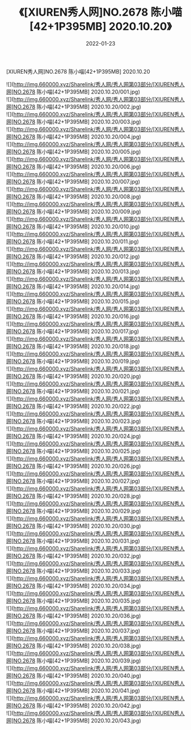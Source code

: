 ﻿---
layout: post
title:  《[XIUREN秀人网]NO.2678 陈小喵[42+1P395MB] 2020.10.20》
date:   2022-01-23
img: http://img.660000.xyz/Sharelink/秀人网/秀人网第03部分/[XIUREN秀人网]NO.2678 陈小喵[42+1P395MB] 2020.10.20/000.jpg
categories: [美女, 清纯, 唯美]
---

[XIUREN秀人网]NO.2678 陈小喵[42+1P395MB] 2020.10.20

 ![](http://img.660000.xyz/Sharelink/秀人网/秀人网第03部分/[XIUREN秀人网]NO.2678 陈小喵[42+1P395MB] 2020.10.20/001.jpg) <br>![](http://img.660000.xyz/Sharelink/秀人网/秀人网第03部分/[XIUREN秀人网]NO.2678 陈小喵[42+1P395MB] 2020.10.20/002.jpg) <br>![](http://img.660000.xyz/Sharelink/秀人网/秀人网第03部分/[XIUREN秀人网]NO.2678 陈小喵[42+1P395MB] 2020.10.20/003.jpg) <br>![](http://img.660000.xyz/Sharelink/秀人网/秀人网第03部分/[XIUREN秀人网]NO.2678 陈小喵[42+1P395MB] 2020.10.20/004.jpg) <br>![](http://img.660000.xyz/Sharelink/秀人网/秀人网第03部分/[XIUREN秀人网]NO.2678 陈小喵[42+1P395MB] 2020.10.20/005.jpg) <br>![](http://img.660000.xyz/Sharelink/秀人网/秀人网第03部分/[XIUREN秀人网]NO.2678 陈小喵[42+1P395MB] 2020.10.20/006.jpg) <br>![](http://img.660000.xyz/Sharelink/秀人网/秀人网第03部分/[XIUREN秀人网]NO.2678 陈小喵[42+1P395MB] 2020.10.20/007.jpg) <br>![](http://img.660000.xyz/Sharelink/秀人网/秀人网第03部分/[XIUREN秀人网]NO.2678 陈小喵[42+1P395MB] 2020.10.20/008.jpg) <br>![](http://img.660000.xyz/Sharelink/秀人网/秀人网第03部分/[XIUREN秀人网]NO.2678 陈小喵[42+1P395MB] 2020.10.20/009.jpg) <br>![](http://img.660000.xyz/Sharelink/秀人网/秀人网第03部分/[XIUREN秀人网]NO.2678 陈小喵[42+1P395MB] 2020.10.20/010.jpg) <br>![](http://img.660000.xyz/Sharelink/秀人网/秀人网第03部分/[XIUREN秀人网]NO.2678 陈小喵[42+1P395MB] 2020.10.20/011.jpg) <br>![](http://img.660000.xyz/Sharelink/秀人网/秀人网第03部分/[XIUREN秀人网]NO.2678 陈小喵[42+1P395MB] 2020.10.20/012.jpg) <br>![](http://img.660000.xyz/Sharelink/秀人网/秀人网第03部分/[XIUREN秀人网]NO.2678 陈小喵[42+1P395MB] 2020.10.20/013.jpg) <br>![](http://img.660000.xyz/Sharelink/秀人网/秀人网第03部分/[XIUREN秀人网]NO.2678 陈小喵[42+1P395MB] 2020.10.20/014.jpg) <br>![](http://img.660000.xyz/Sharelink/秀人网/秀人网第03部分/[XIUREN秀人网]NO.2678 陈小喵[42+1P395MB] 2020.10.20/015.jpg) <br>![](http://img.660000.xyz/Sharelink/秀人网/秀人网第03部分/[XIUREN秀人网]NO.2678 陈小喵[42+1P395MB] 2020.10.20/016.jpg) <br>![](http://img.660000.xyz/Sharelink/秀人网/秀人网第03部分/[XIUREN秀人网]NO.2678 陈小喵[42+1P395MB] 2020.10.20/017.jpg) <br>![](http://img.660000.xyz/Sharelink/秀人网/秀人网第03部分/[XIUREN秀人网]NO.2678 陈小喵[42+1P395MB] 2020.10.20/018.jpg) <br>![](http://img.660000.xyz/Sharelink/秀人网/秀人网第03部分/[XIUREN秀人网]NO.2678 陈小喵[42+1P395MB] 2020.10.20/019.jpg) <br>![](http://img.660000.xyz/Sharelink/秀人网/秀人网第03部分/[XIUREN秀人网]NO.2678 陈小喵[42+1P395MB] 2020.10.20/020.jpg) <br>![](http://img.660000.xyz/Sharelink/秀人网/秀人网第03部分/[XIUREN秀人网]NO.2678 陈小喵[42+1P395MB] 2020.10.20/021.jpg) <br>![](http://img.660000.xyz/Sharelink/秀人网/秀人网第03部分/[XIUREN秀人网]NO.2678 陈小喵[42+1P395MB] 2020.10.20/022.jpg) <br>![](http://img.660000.xyz/Sharelink/秀人网/秀人网第03部分/[XIUREN秀人网]NO.2678 陈小喵[42+1P395MB] 2020.10.20/023.jpg) <br>![](http://img.660000.xyz/Sharelink/秀人网/秀人网第03部分/[XIUREN秀人网]NO.2678 陈小喵[42+1P395MB] 2020.10.20/024.jpg) <br>![](http://img.660000.xyz/Sharelink/秀人网/秀人网第03部分/[XIUREN秀人网]NO.2678 陈小喵[42+1P395MB] 2020.10.20/025.jpg) <br>![](http://img.660000.xyz/Sharelink/秀人网/秀人网第03部分/[XIUREN秀人网]NO.2678 陈小喵[42+1P395MB] 2020.10.20/026.jpg) <br>![](http://img.660000.xyz/Sharelink/秀人网/秀人网第03部分/[XIUREN秀人网]NO.2678 陈小喵[42+1P395MB] 2020.10.20/027.jpg) <br>![](http://img.660000.xyz/Sharelink/秀人网/秀人网第03部分/[XIUREN秀人网]NO.2678 陈小喵[42+1P395MB] 2020.10.20/028.jpg) <br>![](http://img.660000.xyz/Sharelink/秀人网/秀人网第03部分/[XIUREN秀人网]NO.2678 陈小喵[42+1P395MB] 2020.10.20/029.jpg) <br>![](http://img.660000.xyz/Sharelink/秀人网/秀人网第03部分/[XIUREN秀人网]NO.2678 陈小喵[42+1P395MB] 2020.10.20/030.jpg) <br>![](http://img.660000.xyz/Sharelink/秀人网/秀人网第03部分/[XIUREN秀人网]NO.2678 陈小喵[42+1P395MB] 2020.10.20/031.jpg) <br>![](http://img.660000.xyz/Sharelink/秀人网/秀人网第03部分/[XIUREN秀人网]NO.2678 陈小喵[42+1P395MB] 2020.10.20/032.jpg) <br>![](http://img.660000.xyz/Sharelink/秀人网/秀人网第03部分/[XIUREN秀人网]NO.2678 陈小喵[42+1P395MB] 2020.10.20/033.jpg) <br>![](http://img.660000.xyz/Sharelink/秀人网/秀人网第03部分/[XIUREN秀人网]NO.2678 陈小喵[42+1P395MB] 2020.10.20/034.jpg) <br>![](http://img.660000.xyz/Sharelink/秀人网/秀人网第03部分/[XIUREN秀人网]NO.2678 陈小喵[42+1P395MB] 2020.10.20/035.jpg) <br>![](http://img.660000.xyz/Sharelink/秀人网/秀人网第03部分/[XIUREN秀人网]NO.2678 陈小喵[42+1P395MB] 2020.10.20/036.jpg) <br>![](http://img.660000.xyz/Sharelink/秀人网/秀人网第03部分/[XIUREN秀人网]NO.2678 陈小喵[42+1P395MB] 2020.10.20/037.jpg) <br>![](http://img.660000.xyz/Sharelink/秀人网/秀人网第03部分/[XIUREN秀人网]NO.2678 陈小喵[42+1P395MB] 2020.10.20/038.jpg) <br>![](http://img.660000.xyz/Sharelink/秀人网/秀人网第03部分/[XIUREN秀人网]NO.2678 陈小喵[42+1P395MB] 2020.10.20/039.jpg) <br>![](http://img.660000.xyz/Sharelink/秀人网/秀人网第03部分/[XIUREN秀人网]NO.2678 陈小喵[42+1P395MB] 2020.10.20/040.jpg) <br>![](http://img.660000.xyz/Sharelink/秀人网/秀人网第03部分/[XIUREN秀人网]NO.2678 陈小喵[42+1P395MB] 2020.10.20/041.jpg) <br>![](http://img.660000.xyz/Sharelink/秀人网/秀人网第03部分/[XIUREN秀人网]NO.2678 陈小喵[42+1P395MB] 2020.10.20/042.jpg) <br>![](http://img.660000.xyz/Sharelink/秀人网/秀人网第03部分/[XIUREN秀人网]NO.2678 陈小喵[42+1P395MB] 2020.10.20/043.jpg) <br>